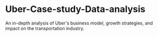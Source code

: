 # Uber-Case-study-Data-analysis
An in-depth analysis of Uber's business model, growth strategies, and impact on the transportation industry.
